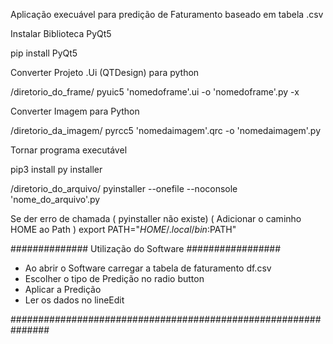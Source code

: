 Aplicação execuável para predição de Faturamento baseado em tabela .csv

Instalar Biblioteca PyQt5

pip install PyQt5

Converter Projeto .Ui (QTDesign) para python

/diretorio_do_frame/ pyuic5 'nomedoframe'.ui -o 'nomedoframe'.py -x

Converter Imagem para Python

/diretorio_da_imagem/ pyrcc5 'nomedaimagem'.qrc -o 'nomedaimagem'.py

Tornar programa executável

pip3 install py installer

/diretorio_do_arquivo/ pyinstaller --onefile --noconsole 'nome_do_arquivo'.py

Se der erro de chamada ( pyinstaller não existe) ( Adicionar o caminho HOME ao Path ) export PATH="$HOME/.local/bin:$PATH"

##############    Utilização do Software     #################

- Ao abrir o Software carregar a tabela de faturamento df.csv 
- Escolher o tipo de Predição no radio button
- Aplicar a Predição 
- Ler os dados no lineEdit

###############################################################
